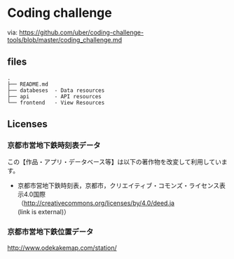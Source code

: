 # Coding challenge
via: https://github.com/uber/coding-challenge-tools/blob/master/coding_challenge.md

## files

```
.
├── README.md
├── databeses  - Data resources
├── api        - API resources
└── frontend   - View Resources
```

## Licenses

### 京都市営地下鉄時刻表データ
この【作品・アプリ・データベース等】は以下の著作物を改変して利用しています。　

- 京都市営地下鉄時刻表，京都市，クリエイティブ・コモンズ・ライセンス表示4.0国際  
（http://creativecommons.org/licenses/by/4.0/deed.ja (link is external)）

### 京都市営地下鉄位置データ
http://www.odekakemap.com/station/
